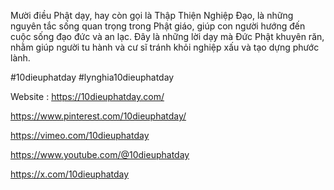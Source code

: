 Mười điều Phật dạy, hay còn gọi là Thập Thiện Nghiệp Đạo, là những nguyên tắc sống quan trọng trong Phật giáo, giúp con người hướng đến cuộc sống đạo đức và an lạc. Đây là những lời dạy mà Đức Phật khuyên răn, nhằm giúp người tu hành và cư sĩ tránh khỏi nghiệp xấu và tạo dựng phước lành.

#10dieuphatday #lynghia10dieuphatday

Website : https://10dieuphatday.com/

https://www.pinterest.com/10dieuphatday/

https://vimeo.com/10dieuphatday 

https://www.youtube.com/@10dieuphatday

https://x.com/10dieuphatday
